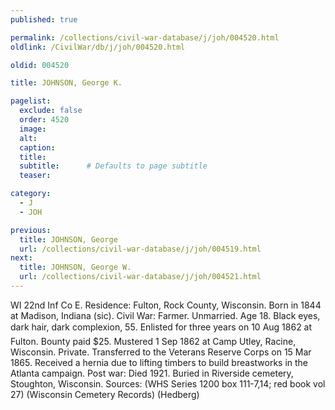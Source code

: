 ```yaml
---
published: true

permalink: /collections/civil-war-database/j/joh/004520.html
oldlink: /CivilWar/db/j/joh/004520.html

oldid: 004520

title: JOHNSON, George K.

pagelist:
  exclude: false
  order: 4520
  image: 
  alt:
  caption:
  title:
  subtitle:      # Defaults to page subtitle
  teaser:

category: 
  - J 
  - JOH

previous:
  title: JOHNSON, George
  url: /collections/civil-war-database/j/joh/004519.html  
next:
  title: JOHNSON, George W.
  url: /collections/civil-war-database/j/joh/004521.html   
---
```

WI 22nd Inf Co E. Residence: Fulton, Rock County, Wisconsin. Born in 1844 at Madison, Indiana (sic). Civil War: Farmer. Unmarried. Age 18. Black eyes, dark hair, dark complexion, 5&#146;5&#148;. Enlisted for three years on 10 Aug 1862 at Fulton. Bounty paid $25. Mustered 1 Sep 1862 at Camp Utley, Racine, Wisconsin. Private. Transferred to the Veterans Reserve Corps on 15 Mar 1865. Received a hernia due to lifting timbers to build breastworks in the Atlanta campaign. Post war: Died 1921. Buried in Riverside cemetery, Stoughton, Wisconsin. Sources: (WHS Series 1200 box 111-7,14; red book vol 27) (Wisconsin Cemetery Records) (Hedberg)